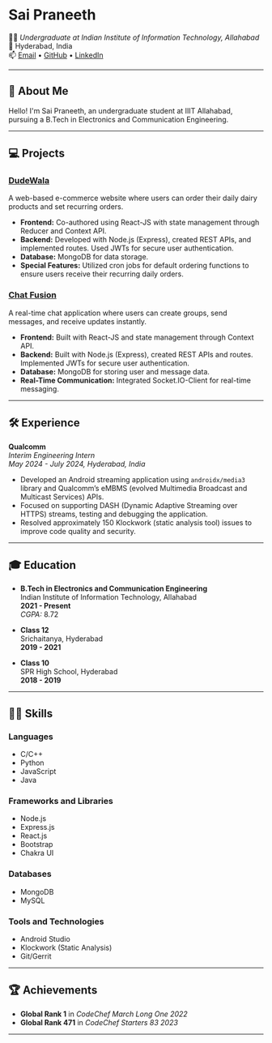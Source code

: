 # Sai Praneeth

👨‍🎓 *Undergraduate at Indian Institute of Information Technology, Allahabad*  
📍 Hyderabad, India  
📫 [Email](mailto:mahankalipraneeth@gmail.com) • [GitHub](https://github.com/praneeth8555) • [LinkedIn](https://www.linkedin.com/in/sai-praneeth-%E2%80%8E%E2%80%8E-583385232/)

---

## 👋 About Me

Hello! I'm Sai Praneeth, an undergraduate student at IIIT Allahabad, pursuing a B.Tech in Electronics and Communication Engineering.


---

## 💻 Projects

### [DudeWala](https://dudewala.onrender.com/)
A web-based e-commerce website where users can order their daily dairy products and set recurring orders.

- **Frontend:** Co-authored using React-JS with state management through Reducer and Context API.
- **Backend:** Developed with Node.js (Express), created REST APIs, and implemented routes. Used JWTs for secure user authentication.
- **Database:** MongoDB for data storage.
- **Special Features:** Utilized cron jobs for default ordering functions to ensure users receive their recurring daily orders.

### [Chat Fusion](https://github.com/praneeth8555/chatfusion)
A real-time chat application where users can create groups, send messages, and receive updates instantly.

- **Frontend:** Built with React-JS and state management through Context API.
- **Backend:** Built with Node.js (Express), created REST APIs and routes. Implemented JWTs for secure user authentication.
- **Database:** MongoDB for storing user and message data.
- **Real-Time Communication:** Integrated Socket.IO-Client for real-time messaging.

---

## 🛠️ Experience

**Qualcomm**  
*Interim Engineering Intern*  
*May 2024 - July 2024, Hyderabad, India*

- Developed an Android streaming application using `androidx/media3` library and Qualcomm’s eMBMS (evolved Multimedia Broadcast and Multicast Services) APIs.
- Focused on supporting DASH (Dynamic Adaptive Streaming over HTTPS) streams, testing and debugging the application.
- Resolved approximately 150 Klockwork (static analysis tool) issues to improve code quality and security.

---



## 🎓 Education

- **B.Tech in Electronics and Communication Engineering**  
  Indian Institute of Information Technology, Allahabad  
  **2021 - Present**  
  *CGPA:* 8.72

- **Class 12**  
  Srichaitanya, Hyderabad  
  **2019 - 2021**

- **Class 10**  
  SPR High School, Hyderabad  
  **2018 - 2019**

---

## 🧑‍💻 Skills

### Languages
- C/C++
- Python
- JavaScript
- Java

### Frameworks and Libraries
- Node.js
- Express.js
- React.js
- Bootstrap
- Chakra UI

### Databases
- MongoDB
- MySQL

### Tools and Technologies
- Android Studio
- Klockwork (Static Analysis)
- Git/Gerrit

---

## 🏆 Achievements

- **Global Rank 1** in *CodeChef March Long One 2022*
- **Global Rank 471** in *CodeChef Starters 83 2023*

---

